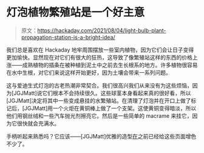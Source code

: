 # 灯泡植物繁殖站是一个好主意

> 原文：<https://hackaday.com/2021/08/04/light-bulb-plant-propagation-station-is-a-bright-idea/>

我们总是喜欢在 Hackaday 地牢周围摆放一些室内植物，因为它们会让日子变得更加愉快。显然现在对它们有很大的狂热，这导致了像繁殖站这样的东西的价格上涨——成熟植物的插条在被种植到泥土中之前去生长根系的地方。许多植物很容易在水中生根，对它们来说这样开始更好，因为土壤会带来一系列问题。

这与爱迪生式灯泡的古老热潮非常契合。我们很高兴我们从来没有为这些烦恼，因为[JGJMatt]说它们根本不会持续很久。这些球茎本身看起来真的很好看，所以[JGJMatt]决定将其中一些变成悬挂的水繁殖站。在清理了灯泡并在开口上做了标记后，[JGJMatt]用一个火炬在黄铜棒上做了一个支架。这使黄铜变得暗淡，所以他们用钢丝绒和一些汽车抛光剂擦亮它。然后是一些简单的 macrame 来挂它，因为它很快就会充满水。

手柄听起来熟悉吗？它应该——[JGJMatt]优雅的造型[在](https://hackaday.com/blog/?s=JGJMatt)之前已经给这些页面增色不少了。